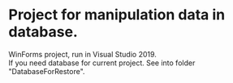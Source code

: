 # Project for manipulation data in database.  
WinForms project, run in Visual Studio 2019.  
If you need database for current project.
See into folder "DatabaseForRestore".
